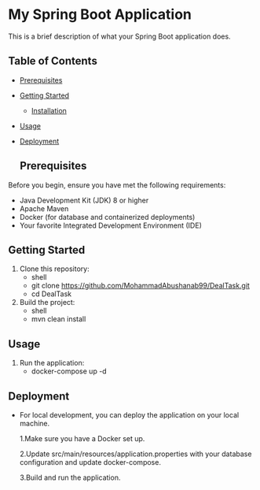# My Spring Boot Application

This is a brief description of what your Spring Boot application does.

## Table of Contents
- [Prerequisites](#prerequisites)
- [Getting Started](#getting-started)
  - [Installation](#installation)
- [Usage](#usage)
- [Deployment](#deployment)

  ## Prerequisites

Before you begin, ensure you have met the following requirements:
- Java Development Kit (JDK) 8 or higher
- Apache Maven
- Docker (for database and containerized deployments)
- Your favorite Integrated Development Environment (IDE)

## Getting Started
1. Clone this repository:
   - shell
   - git clone https://github.com/MohammadAbushanab99/DealTask.git
   - cd DealTask
2. Build the project:
   - shell
   - mvn clean install
  

## Usage
1. Run the application:
   - docker-compose up -d
     
## Deployment
- For local development, you can deploy the application on your local machine.
  
  1.Make sure you have a Docker set up.
  
  2.Update src/main/resources/application.properties with your database configuration and update docker-compose.
  
  3.Build and run the application.
